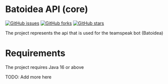 
# Batoidea API (core)

[![GitHub issues](https://img.shields.io/github/issues/theEvilReaper/batoidea-api)](https://github.com/theEvilReaper/batoidea-api/issues)
[![GitHub forks](https://img.shields.io/github/forks/theEvilReaper/batoidea-api)](https://github.com/theEvilReaper/batoidea-api/network)
[![GitHub stars](https://img.shields.io/github/stars/theEvilReaper/batoidea-api)](https://github.com/theEvilReaper/batoidea-api/stargazers)


The project represents the api that is used for the teamspeak bot (Batoidea)


# Requirements

The project requires Java 16 or above

TODO: Add more here 

